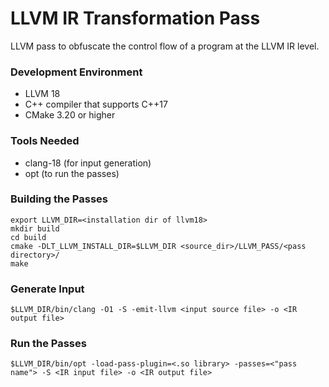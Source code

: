 # LLVM IR Transformation Pass
 LLVM  pass to obfuscate the control flow of a program at the LLVM IR level.

### Development Environment
- LLVM 18
- C++ compiler that supports C++17
- CMake 3.20 or higher

### Tools Needed
- clang-18 (for input generation)
- opt (to run the passes)

### Building the Passes
    export LLVM_DIR=<installation dir of llvm18>
    mkdir build
    cd build
    cmake -DLT_LLVM_INSTALL_DIR=$LLVM_DIR <source_dir>/LLVM_PASS/<pass directory>/
    make

### Generate Input
    $LLVM_DIR/bin/clang -O1 -S -emit-llvm <input source file> -o <IR output file>

### Run the Passes
    $LLVM_DIR/bin/opt -load-pass-plugin=<.so library> -passes=<"pass name"> -S <IR input file> -o <IR output file>

